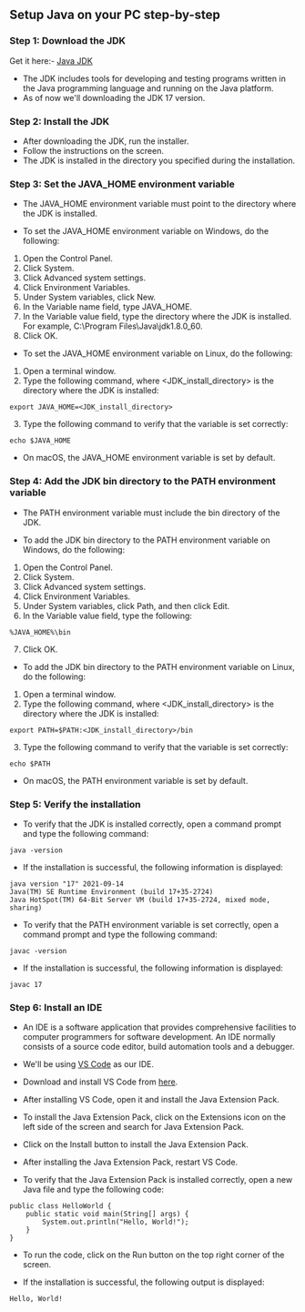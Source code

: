 ## Setup Java on your PC step-by-step

### Step 1: Download the JDK

Get it here:- [Java JDK](https://www.oracle.com/in/java/technologies/downloads/)

- The JDK includes tools for developing and testing programs written in the Java programming language and running on the Java platform.
- As of now we'll downloading the JDK 17 version.

### Step 2: Install the JDK

- After downloading the JDK, run the installer.
- Follow the instructions on the screen.
- The JDK is installed in the directory you specified during the installation.

### Step 3: Set the JAVA_HOME environment variable

- The JAVA_HOME environment variable must point to the directory where the JDK is installed.

- To set the JAVA_HOME environment variable on Windows, do the following:

1. Open the Control Panel.
2. Click System.
3. Click Advanced system settings.
4. Click Environment Variables.
5. Under System variables, click New.
6. In the Variable name field, type JAVA_HOME.
7. In the Variable value field, type the directory where the JDK is installed. For example, C:\Program Files\Java\jdk1.8.0_60.
8. Click OK.

- To set the JAVA_HOME environment variable on Linux, do the following:

1. Open a terminal window.
2. Type the following command, where <JDK_install_directory> is the directory where the JDK is installed:

```
export JAVA_HOME=<JDK_install_directory>
```

3. Type the following command to verify that the variable is set correctly:

```
echo $JAVA_HOME
```

- On macOS, the JAVA_HOME environment variable is set by default.

### Step 4: Add the JDK bin directory to the PATH environment variable

- The PATH environment variable must include the bin directory of the JDK.

- To add the JDK bin directory to the PATH environment variable on Windows, do the following:

1. Open the Control Panel.
2. Click System.
3. Click Advanced system settings.
4. Click Environment Variables.
5. Under System variables, click Path, and then click Edit.
6. In the Variable value field, type the following:

```
%JAVA_HOME%\bin
```

7. Click OK.

- To add the JDK bin directory to the PATH environment variable on Linux, do the following:

1. Open a terminal window.
2. Type the following command, where <JDK_install_directory> is the directory where the JDK is installed:

```
export PATH=$PATH:<JDK_install_directory>/bin
```

3. Type the following command to verify that the variable is set correctly:

```
echo $PATH
```

- On macOS, the PATH environment variable is set by default.

### Step 5: Verify the installation

- To verify that the JDK is installed correctly, open a command prompt and type the following command:

```
java -version
```

- If the installation is successful, the following information is displayed:

```
java version "17" 2021-09-14
Java(TM) SE Runtime Environment (build 17+35-2724)
Java HotSpot(TM) 64-Bit Server VM (build 17+35-2724, mixed mode, sharing)
```

- To verify that the PATH environment variable is set correctly, open a command prompt and type the following command:

```
javac -version
```

- If the installation is successful, the following information is displayed:

```
javac 17
```

### Step 6: Install an IDE

- An IDE is a software application that provides comprehensive facilities to computer programmers for software development. An IDE normally consists of a source code editor, build automation tools and a debugger.

- We'll be using [VS Code](https://code.visualstudio.com/) as our IDE.

- Download and install VS Code from [here](https://code.visualstudio.com/).

- After installing VS Code, open it and install the Java Extension Pack.

- To install the Java Extension Pack, click on the Extensions icon on the left side of the screen and search for Java Extension Pack.

- Click on the Install button to install the Java Extension Pack.

- After installing the Java Extension Pack, restart VS Code.

- To verify that the Java Extension Pack is installed correctly, open a new Java file and type the following code:

```
public class HelloWorld {
    public static void main(String[] args) {
        System.out.println("Hello, World!");
    }
}
```

- To run the code, click on the Run button on the top right corner of the screen.

- If the installation is successful, the following output is displayed:

```
Hello, World!
```
